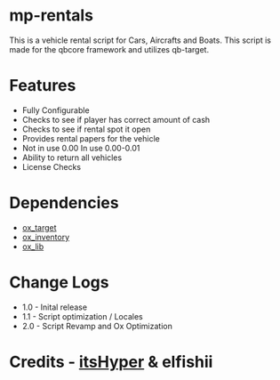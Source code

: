 # mp-rentals
This is a vehicle rental script for Cars, Aircrafts and Boats. This script is made for the qbcore framework and utilizes qb-target.

# Features
- Fully Configurable
- Checks to see if player has correct amount of cash
- Checks to see if rental spot it open
- Provides rental papers for the vehicle
- Not in use 0.00 In use 0.00-0.01
- Ability to return all vehicles 
- License Checks

# Dependencies 
- [ox_target](https://github.com/overextended/ox_target)
- [ox_inventory](https://github.com/overextended/ox_inventory/releases)
- [ox_lib](https://github.com/overextended/ox_lib/releases)

# Change Logs
- 1.0 - Inital release
- 1.1 - Script optimization / Locales
- 2.0 - Script Revamp and Ox Optimization

# Credits - [itsHyper](https://github.com/itsHyper) & elfishii 
